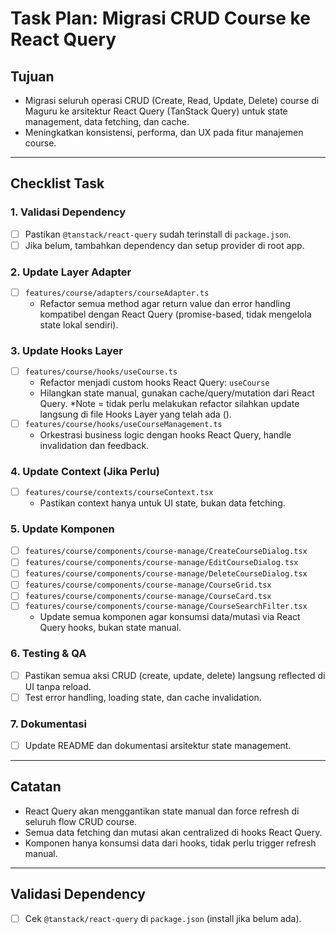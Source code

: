 # Task Plan: Migrasi CRUD Course ke React Query

## Tujuan

- Migrasi seluruh operasi CRUD (Create, Read, Update, Delete) course di Maguru ke arsitektur React Query (TanStack Query) untuk state management, data fetching, dan cache.
- Meningkatkan konsistensi, performa, dan UX pada fitur manajemen course.

---

## Checklist Task

### 1. **Validasi Dependency**

- [ ] Pastikan `@tanstack/react-query` sudah terinstall di `package.json`.
- [ ] Jika belum, tambahkan dependency dan setup provider di root app.

### 2. **Update Layer Adapter**

- [ ] `features/course/adapters/courseAdapter.ts`
  - Refactor semua method agar return value dan error handling kompatibel dengan React Query (promise-based, tidak mengelola state lokal sendiri).

### 3. **Update Hooks Layer**

- [ ] `features/course/hooks/useCourse.ts`
  - Refactor menjadi custom hooks React Query: `useCourse`
  - Hilangkan state manual, gunakan cache/query/mutation dari React Query.
    *Note = tidak perlu melakukan refactor silahkan update langsung di file Hooks Layer yang telah ada ().
- [ ] `features/course/hooks/useCourseManagement.ts`
  - Orkestrasi business logic dengan hooks React Query, handle invalidation dan feedback.

### 4. **Update Context (Jika Perlu)**

- [ ] `features/course/contexts/courseContext.tsx`
  - Pastikan context hanya untuk UI state, bukan data fetching.

### 5. **Update Komponen**

- [ ] `features/course/components/course-manage/CreateCourseDialog.tsx`
- [ ] `features/course/components/course-manage/EditCourseDialog.tsx`
- [ ] `features/course/components/course-manage/DeleteCourseDialog.tsx`
- [ ] `features/course/components/course-manage/CourseGrid.tsx`
- [ ] `features/course/components/course-manage/CourseCard.tsx`
- [ ] `features/course/components/course-manage/CourseSearchFilter.tsx`
  - Update semua komponen agar konsumsi data/mutasi via React Query hooks, bukan state manual.

### 6. **Testing & QA**

- [ ] Pastikan semua aksi CRUD (create, update, delete) langsung reflected di UI tanpa reload.
- [ ] Test error handling, loading state, dan cache invalidation.

### 7. **Dokumentasi**

- [ ] Update README dan dokumentasi arsitektur state management.

---

## Catatan

- React Query akan menggantikan state manual dan force refresh di seluruh flow CRUD course.
- Semua data fetching dan mutasi akan centralized di hooks React Query.
- Komponen hanya konsumsi data dari hooks, tidak perlu trigger refresh manual.

---

## Validasi Dependency

- [ ] Cek `@tanstack/react-query` di `package.json` (install jika belum ada).
